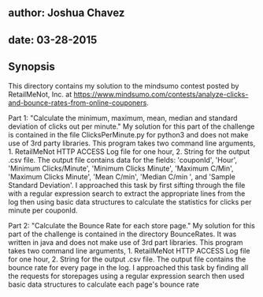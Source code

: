 ## author: Joshua Chavez 
## date: 03-28-2015

## Synopsis

This directory contains my solution to the mindsumo contest posted by RetailMeNot, Inc. at https://www.mindsumo.com/contests/analyze-clicks-and-bounce-rates-from-online-couponers. 

Part 1: "Calculate the minimum, maximum, mean, median and standard deviation of clicks out per minute." My solution for this part of the challenge is contained in the file ClicksPerMinute.py for python3 and does not make use of 3rd party libraries. This program takes two command line arguments, 1. RetailMeNot HTTP ACCESS Log file for one hour, 2. String for the output .csv file. The output file contains data for the fields: 'couponId', 'Hour', 'Minimum Clicks/Minute', 'Minimum Clicks Minute', 'Maximum C/Min', 'Maximum Clicks Minute', 'Mean C/min', 'Median C/min ', and 'Sample Standard Deviation'. I approached this task by first sifting through the file with a regular expression search to extract the appropriate lines from the log then using basic data structures to calculate the statistics for clicks per minute per couponId. 

Part 2: "Calculate the Bounce Rate for each store page." My solution for this part of the challenge is contained in the directory BounceRates. It was written in java and does not make use of 3rd part libraries. This program takes two command line arguments, 1. RetailMeNot HTTP ACCESS Log file for one hour, 2. String for the output .csv file. The output file contains the bounce rate for every page in the log. I approached this task by finding all the requests for storepages using a regular expression search then used basic data structures to calculate each page's bounce rate

